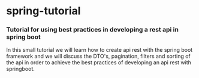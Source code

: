 # spring-tutorial
### Tutorial for using best practices in developing a rest api in spring boot

In this small tutorial we will learn how to create api rest with the spring boot framework and we will discuss the DTO's, pagination, filters and sorting of the api in order to achieve the best practices of developing an api rest with springboot.
